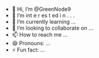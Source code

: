  - 👋 Hi, I’m @GreenNode9
-  👀 I’m  int e     r      es  t ed i n   .   . .      
- 🌱 I’m currently learning  ...        
- 💞️ I’m looking to collaborate on ...   
- 📫 How to reach me ...
- 😄 Pronouns: ...
- ⚡ Fun fact: ...

<!---
GreenNode9/GreenNode9 is a ✨ special ✨ repository because its `README.md` (this file) appears on your GitHub profile.
You can click the Preview link to take a look at your changes.
--->
